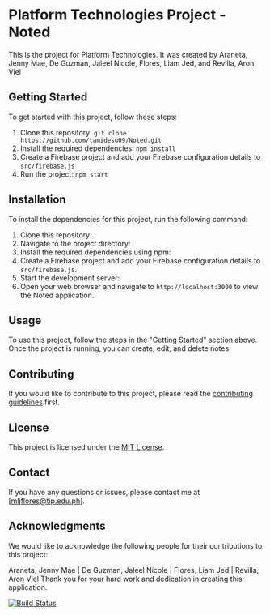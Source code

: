 # Platform Technologies Project - Noted

This is the project for Platform Technologies. It was created by Araneta, Jenny Mae, De Guzman, Jaleel Nicole, Flores, Liam Jed, and Revilla, Aron Viel

## Getting Started

To get started with this project, follow these steps:

1. Clone this repository: `git clone https://github.com/tamidesu09/Noted.git`
2. Install the required dependencies: `npm install`
3. Create a Firebase project and add your Firebase configuration details to `src/firebase.js`
4. Run the project: `npm start`

## Installation

To install the dependencies for this project, run the following command:

1. Clone this repository:
2. Navigate to the project directory:
3. Install the required dependencies using npm:
4. Create a Firebase project and add your Firebase configuration details to `src/firebase.js`.
5. Start the development server:
6. Open your web browser and navigate to `http://localhost:3000` to view the Noted application.

## Usage

To use this project, follow the steps in the "Getting Started" section above. Once the project is running, you can create, edit, and delete notes.

## Contributing

If you would like to contribute to this project, please read the [contributing guidelines](CONTRIBUTING.md) first.

## License

This project is licensed under the [MIT License](LICENSE.md).

## Contact

If you have any questions or issues, please contact me at [mljflores@tip.edu.ph].

## Acknowledgments

We would like to acknowledge the following people for their contributions to this project:

Araneta, Jenny Mae
| De Guzman, Jaleel Nicole
| Flores, Liam Jed
| Revilla, Aron Viel
Thank you for your hard work and dedication in creating this application.

[![Build Status](https://travis-ci.com/tamidesu09/Noted.svg?branch=master)](https://travis-ci.com/tamidesu09/Noted)

